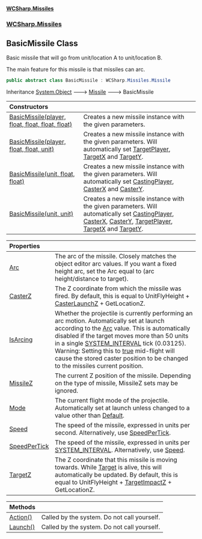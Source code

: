 #### [WCSharp\.Missiles](README.md 'README')
### [WCSharp\.Missiles](WCSharp.Missiles.md 'WCSharp\.Missiles')

## BasicMissile Class

Basic missile that will go from unit/location A to unit/location B\.

The main feature for this missile is that missiles can arc.

```csharp
public abstract class BasicMissile : WCSharp.Missiles.Missile
```

Inheritance [System\.Object](https://learn.microsoft.com/en-us/dotnet/api/system.object 'System\.Object') &#129106; [Missile](WCSharp.Missiles.Missile.md 'WCSharp\.Missiles\.Missile') &#129106; BasicMissile

| Constructors | |
| :--- | :--- |
| [BasicMissile\(player, float, float, float, float\)](WCSharp.Missiles.BasicMissile.#ctor.md#WCSharp.Missiles.BasicMissile.BasicMissile(WCSharp.Api.player,float,float,float,float) 'WCSharp\.Missiles\.BasicMissile\.BasicMissile\(WCSharp\.Api\.player, float, float, float, float\)') | Creates a new missile instance with the given parameters\. |
| [BasicMissile\(player, float, float, unit\)](WCSharp.Missiles.BasicMissile.#ctor.md#WCSharp.Missiles.BasicMissile.BasicMissile(WCSharp.Api.player,float,float,WCSharp.Api.unit) 'WCSharp\.Missiles\.BasicMissile\.BasicMissile\(WCSharp\.Api\.player, float, float, WCSharp\.Api\.unit\)') | Creates a new missile instance with the given parameters\.   Will automatically set [TargetPlayer](WCSharp.Missiles.Missile.TargetPlayer.md 'WCSharp\.Missiles\.Missile\.TargetPlayer'), [TargetX](WCSharp.Missiles.Missile.TargetX.md 'WCSharp\.Missiles\.Missile\.TargetX') and [TargetY](WCSharp.Missiles.Missile.TargetY.md 'WCSharp\.Missiles\.Missile\.TargetY'). |
| [BasicMissile\(unit, float, float\)](WCSharp.Missiles.BasicMissile.#ctor.md#WCSharp.Missiles.BasicMissile.BasicMissile(WCSharp.Api.unit,float,float) 'WCSharp\.Missiles\.BasicMissile\.BasicMissile\(WCSharp\.Api\.unit, float, float\)') | Creates a new missile instance with the given parameters\.   Will automatically set [CastingPlayer](WCSharp.Missiles.Missile.CastingPlayer.md 'WCSharp\.Missiles\.Missile\.CastingPlayer'), [CasterX](WCSharp.Missiles.Missile.CasterX.md 'WCSharp\.Missiles\.Missile\.CasterX') and [CasterY](WCSharp.Missiles.Missile.CasterY.md 'WCSharp\.Missiles\.Missile\.CasterY'). |
| [BasicMissile\(unit, unit\)](WCSharp.Missiles.BasicMissile.#ctor.md#WCSharp.Missiles.BasicMissile.BasicMissile(WCSharp.Api.unit,WCSharp.Api.unit) 'WCSharp\.Missiles\.BasicMissile\.BasicMissile\(WCSharp\.Api\.unit, WCSharp\.Api\.unit\)') | Creates a new missile instance with the given parameters\.   Will automatically set [CastingPlayer](WCSharp.Missiles.Missile.CastingPlayer.md 'WCSharp\.Missiles\.Missile\.CastingPlayer'), [CasterX](WCSharp.Missiles.Missile.CasterX.md 'WCSharp\.Missiles\.Missile\.CasterX'), [CasterY](WCSharp.Missiles.Missile.CasterY.md 'WCSharp\.Missiles\.Missile\.CasterY'),             [TargetPlayer](WCSharp.Missiles.Missile.TargetPlayer.md 'WCSharp\.Missiles\.Missile\.TargetPlayer'), [TargetX](WCSharp.Missiles.Missile.TargetX.md 'WCSharp\.Missiles\.Missile\.TargetX') and [TargetY](WCSharp.Missiles.Missile.TargetY.md 'WCSharp\.Missiles\.Missile\.TargetY'). |

| Properties | |
| :--- | :--- |
| [Arc](WCSharp.Missiles.BasicMissile.Arc.md 'WCSharp\.Missiles\.BasicMissile\.Arc') | The arc of the missile\. Closely matches the object editor arc values\.   If you want a fixed height arc, set the Arc equal to (arc height/distance to target). |
| [CasterZ](WCSharp.Missiles.BasicMissile.CasterZ.md 'WCSharp\.Missiles\.BasicMissile\.CasterZ') | The Z coordinate from which the missile was fired\.   By default, this is equal to UnitFlyHeight + [CasterLaunchZ](WCSharp.Missiles.Missile.CasterLaunchZ.md 'WCSharp\.Missiles\.Missile\.CasterLaunchZ') + GetLocationZ. |
| [IsArcing](WCSharp.Missiles.BasicMissile.IsArcing.md 'WCSharp\.Missiles\.BasicMissile\.IsArcing') | Whether the projectile is currently performing an arc motion\.   Automatically set at launch according to the [Arc](WCSharp.Missiles.BasicMissile.Arc.md 'WCSharp\.Missiles\.BasicMissile\.Arc') value.  This is automatically disabled if the target moves more than 50 units in a single [SYSTEM\_INTERVAL](../WCSharp.Events/WCSharp.Events.PeriodicEvents.SYSTEM_INTERVAL.md 'WCSharp\.Events\.PeriodicEvents\.SYSTEM\_INTERVAL') tick (0.03125).  Warning: Setting this to [true](https://docs.microsoft.com/en-us/dotnet/csharp/language-reference/builtin-types/bool 'https://docs\.microsoft\.com/en\-us/dotnet/csharp/language\-reference/builtin\-types/bool') mid-flight will cause the stored caster position to be changed to the missiles current position. |
| [MissileZ](WCSharp.Missiles.BasicMissile.MissileZ.md 'WCSharp\.Missiles\.BasicMissile\.MissileZ') | The current Z position of the missile\.   Depending on the type of missile, MissileZ sets may be ignored. |
| [Mode](WCSharp.Missiles.BasicMissile.Mode.md 'WCSharp\.Missiles\.BasicMissile\.Mode') | The current flight mode of the projectile\.   Automatically set at launch unless changed to a value other than [Default](WCSharp.Missiles.BasicMissile.FlightMode.md#WCSharp.Missiles.BasicMissile.FlightMode.Default 'WCSharp\.Missiles\.BasicMissile\.FlightMode\.Default'). |
| [Speed](WCSharp.Missiles.BasicMissile.Speed.md 'WCSharp\.Missiles\.BasicMissile\.Speed') | The speed of the missile, expressed in units per second\.   Alternatively, use [SpeedPerTick](WCSharp.Missiles.Missile.SpeedPerTick.md 'WCSharp\.Missiles\.Missile\.SpeedPerTick'). |
| [SpeedPerTick](WCSharp.Missiles.BasicMissile.SpeedPerTick.md 'WCSharp\.Missiles\.BasicMissile\.SpeedPerTick') | The speed of the missile, expressed in units per [SYSTEM\_INTERVAL](../WCSharp.Events/WCSharp.Events.PeriodicEvents.SYSTEM_INTERVAL.md 'WCSharp\.Events\.PeriodicEvents\.SYSTEM\_INTERVAL')\.   Alternatively, use [Speed](WCSharp.Missiles.Missile.Speed.md 'WCSharp\.Missiles\.Missile\.Speed'). |
| [TargetZ](WCSharp.Missiles.BasicMissile.TargetZ.md 'WCSharp\.Missiles\.BasicMissile\.TargetZ') | The Z coordinate that this missile is moving towards\.   While [Target](WCSharp.Missiles.Missile.Target.md 'WCSharp\.Missiles\.Missile\.Target') is alive, this will automatically be updated.  By default, this is equal to UnitFlyHeight + [TargetImpactZ](WCSharp.Missiles.Missile.TargetImpactZ.md 'WCSharp\.Missiles\.Missile\.TargetImpactZ') + GetLocationZ. |

| Methods | |
| :--- | :--- |
| [Action\(\)](WCSharp.Missiles.BasicMissile.Action().md 'WCSharp\.Missiles\.BasicMissile\.Action\(\)') | Called by the system\. Do not call yourself\. |
| [Launch\(\)](WCSharp.Missiles.BasicMissile.Launch().md 'WCSharp\.Missiles\.BasicMissile\.Launch\(\)') | Called by the system\. Do not call yourself\. |
